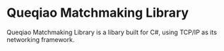 # Queqiao Matchmaking Library

Queqiao Matchmaking Library is a libary built for C#, using TCP/IP as its networking framework.
